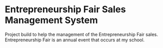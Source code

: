 # Entrepreneurship Fair Sales Management System

Project build to help the management of the Entrepreneurship Fair sales. Entrepreneurship Fair is an annual event that occurs at my school.